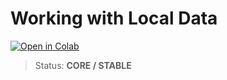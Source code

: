 # Working with Local Data

[![Open in Colab](https://colab.research.google.com/assets/colab-badge.svg)](https://colab.research.google.com/drive/1LiXVkhMg_pD-HI4ANl11tkpZtlba8Q6Z)



> Status: **CORE / STABLE**
